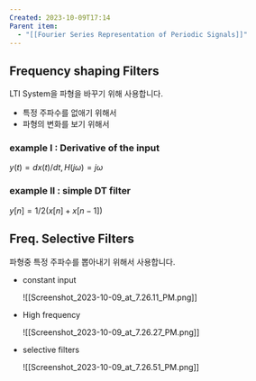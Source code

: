 ```yaml
---
Created: 2023-10-09T17:14
Parent item:
  - "[[Fourier Series Representation of Periodic Signals]]"
---
```

## Frequency shaping Filters

LTI System을 파형을 바꾸기 위해 사용합니다.

- 특정 주파수를 없애기 위해서
- 파형의 변화를 보기 위해서

### example I : Derivative of the input

$y(t) = dx(t)/dt, H(j\omega)=j\omega$﻿

### example II : simple DT filter

$y[n] = 1/2(x[n]+x[n-1])$﻿

## Freq. Selective Filters

파형중 특정 주파수를 뽑아내기 위해서 사용합니다.

- constant input
    
    ![[Screenshot_2023-10-09_at_7.26.11_PM.png]]
    
- High frequency
    
    ![[Screenshot_2023-10-09_at_7.26.27_PM.png]]
    
- selective filters
    
    ![[Screenshot_2023-10-09_at_7.26.51_PM.png]]